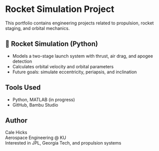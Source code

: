# Rocket Simulation Project

This portfolio contains engineering projects related to propulsion, rocket staging, and orbital mechanics.

## 🚀 Rocket Simulation (Python)
- Models a two-stage launch system with thrust, air drag, and apogee detection
- Calculates orbital velocity and orbital parameters
- Future goals: simulate eccentricity, periapsis, and inclination
  
## Tools Used
- Python, MATLAB (in progress)
- GitHub, Bambu Studio

## Author
Cale Hicks  
Aerospace Engineering @ KU  
Interested in JPL, Georgia Tech, and propulsion systems
